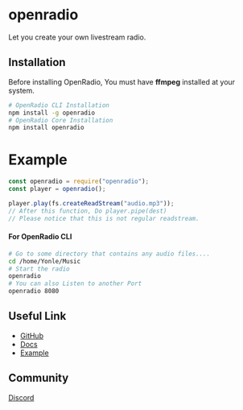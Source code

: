 # openradio
Let you create your own livestream radio.

## Installation
Before installing OpenRadio, You must have **ffmpeg** installed at your system.
```bash
# OpenRadio CLI Installation
npm install -g openradio
# OpenRadio Core Installation
npm install openradio
```
# Example
```js
const openradio = require("openradio");
const player = openradio();

player.play(fs.createReadStream("audio.mp3"));
// After this function, Do player.pipe(dest)
// Please notice that this is not regular readstream.
```

#### For OpenRadio CLI
```bash
# Go to some directory that contains any audio files....
cd /home/Yonle/Music
# Start the radio
openradio
# You can also Listen to another Port
openradio 8080
```
## Useful Link
- [GitHub](https://github.com/Yonle/openradio)
- [Docs](https://github.com/Yonle/openradio/tree/radio/docs)
- [Example](https://github.com/Yonle/openradio/tree/radio/example)

## Community
[Discord](https://discord.gg/9S3ZCDR)
